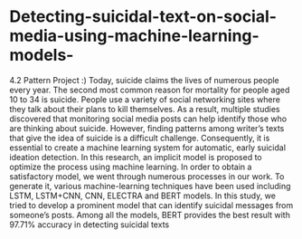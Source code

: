 # Detecting-suicidal-text-on-social-media-using-machine-learning-models- 
4.2 Pattern Project :)
Today, suicide claims the lives of numerous people
every year. The second most common reason for mortality for
people aged 10 to 34 is suicide. People use a variety of social
networking sites where they talk about their plans to kill themselves. As a result, multiple studies discovered that monitoring
social media posts can help identify those who are thinking about
suicide. However, finding patterns among writer’s texts that give
the idea of suicide is a difficult challenge. Consequently, it is
essential to create a machine learning system for automatic, early
suicidal ideation detection. In this research, an implicit model
is proposed to optimize the process using machine learning. In
order to obtain a satisfactory model, we went through numerous
processes in our work. To generate it, various machine-learning
techniques have been used including LSTM, LSTM+CNN, CNN,
ELECTRA and BERT models. In this study, we tried to develop
a prominent model that can identify suicidal messages from
someone’s posts. Among all the models, BERT provides the best
result with 97.71% accuracy in detecting suicidal texts
